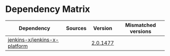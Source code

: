 # Dependency Matrix

Dependency | Sources | Version | Mismatched versions
---------- | ------- | ------- | -------------------
[jenkins-x/jenkins-x-platform](https://github.com/jenkins-x/jenkins-x-platform) |  | [2.0.1477](https://github.com/jenkins-x/jenkins-x-platform/releases/tag/v2.0.1477) | 
